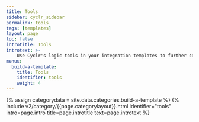 ```yaml
---
title: Tools
sidebar: cyclr_sidebar
permalink: tools
tags: [templates]
layout: page
toc: false
introtitle: Tools
introtext: >-
    Use Cyclr's logic tools in your integration templates to further control how you process data.
menus:
  build-a-template:
    title: Tools
    identifier: tools
    weight: 4
---
```

{% assign categorydata = site.data.categories.build-a-template %}
{% include v2/category/{{page.categorylayout}}.html identifier="tools" intro=page.intro title=page.introtitle text=page.introtext %}
